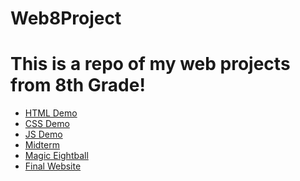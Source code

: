 # Web8Project
<h1>This is a repo of my web projects from 8th Grade!</h1>

<ul>
  <li><a href="html_demo">HTML Demo</li>
  <li><a href="css_demo">CSS Demo</li>
  <li><a href="js_demo">JS Demo</li>
  <li><a href="midterm_project">Midterm</li>
  <li><a href="eightball">Magic Eightball</li>
  <li><a href="final_website">Final Website</li>
</ul>
